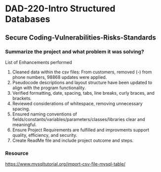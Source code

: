 # DAD-220-Intro Structured Databases

## Secure Coding-Vulnerabilities-Risks-Standards

### Summarize the project and what problem it was solving?


List of Enhancements performed
1. Cleaned data within the csv files: From customers, removed (-) from phone numbers, 98868 updates were applied.
2. Pseudocode descriptions and layout structure have been updated to align with the program functionality.
3. Verified formatting, date, spacing, tabs, line breaks, curly braces, and brackets.
4. Reviewed considerations of whitespace, removing unnecessary spacing.
5. Ensured naming conventions of fields/constants/variables/parameters/classes/libraries clear and meaningful.
6. Ensure Project Requirements are fulfilled and improvments support quality, efficiency, and security.
7. Create ReadMe file and include project outcome and steps.



### Resource
https://www.mysqltutorial.org/import-csv-file-mysql-table/